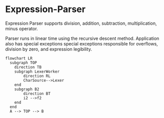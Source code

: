 # Expression-Parser

Expression Parser supports division, addition, subtraction, multiplication, minus operator.

Parser runs in linear time using the recursive descent method. Application also has special exceptions special exceptions responsible for overflows, division by zero, and expression legibility. 

```mermaid
flowchart LR
  subgraph TOP
    direction TB
    subgraph LexerWorker
        direction RL
        CharSource-->Lexer
    end
    subgraph B2
        direction BT
        i2 -->f2
    end
  end
  A --> TOP --> B
```

